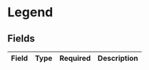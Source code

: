 # Legend


## Fields

| Field       | Type        | Required    | Description |
| ----------- | ----------- | ----------- | ----------- |